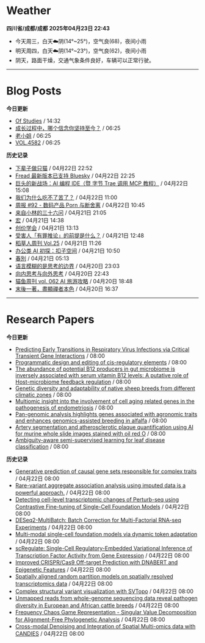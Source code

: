 # Weather
<!--qweather:start-->
**四川省/成都/成都 2025年04月23日 22:43**
- 今天周三，白天☁️阴(14°~25°)，空气良(68)，夜间小雨
- 明天周四，白天☁️阴(14°~23°)，空气良(62)，夜间小雨
- 阴天，路面干燥，交通气象条件良好，车辆可以正常行驶。
<!--qweather:end-->
---
# Blog Posts
<!--rss-blogs:start-->
**今日更新**
- [Of Studies](https://imzm.im/of-studies/) / 14:32
- [成长过程中，哪个信念你坚持至今？](http://m.wufazhuce.com/question/4346) / 06:25
- [老小姐](http://m.wufazhuce.com/article/6768) / 06:25
- [VOL.4582](http://m.wufazhuce.com/one/4734) / 06:25

**历史记录**
- [下辈子做只猫](https://geedea.pro/posts/%E4%B8%8B%E8%BE%88%E5%AD%90%E5%81%9A%E5%8F%AA%E7%8C%AB/) / 04月22日 22:52
- [Fread 最新版本已支持 Bluesky](https://zhangke.space/fread-%e6%9c%80%e6%96%b0%e7%89%88%e6%9c%ac%e5%b7%b2%e6%94%af%e6%8c%81-bluesky/?utm_source=rss&utm_medium=rss&utm_campaign=fread-%25e6%259c%2580%25e6%2596%25b0%25e7%2589%2588%25e6%259c%25ac%25e5%25b7%25b2%25e6%2594%25af%25e6%258c%2581-bluesky) / 04月22日 22:25
- [巨头的新战场：AI 编程 IDE（暨 字节 Trae 调用 MCP 教程）](http://www.ruanyifeng.com/blog/2025/04/trae-mcp.html) / 04月22日 15:08
- [我们为什么吃不了苦了？](https://onojyun.com/2025/04/22/%e6%88%91%e4%bb%ac%e4%b8%ba%e4%bb%80%e4%b9%88%e5%90%83%e4%b8%8d%e4%ba%86%e8%8b%a6%e4%ba%86%ef%bc%9f/) / 04月22日 11:00
- [周报 #92 - 数码产品 Porn 与断舍离](https://www.pseudoyu.com/posts/weekly_review_92) / 04月22日 10:45
- [来自小林的三十六问](https://blog.pursuitus.com/thirty-six-questions.html) / 04月21日 21:05
- [宏](https://geedea.pro/cards/%E5%AE%8F/) / 04月21日 14:38
- [创价学会](https://onojyun.com/2025/04/21/%e5%88%9b%e4%bb%b7%e5%ad%a6%e4%bc%9a/) / 04月21日 13:13
- [受害人「有罪推论」的前提是什么？](https://onojyun.com/2025/04/21/%e5%8f%97%e5%ae%b3%e4%ba%ba%e3%80%8c%e6%9c%89%e7%bd%aa%e6%8e%a8%e8%ae%ba%e3%80%8d%e7%9a%84%e5%89%8d%e6%8f%90%e6%98%af%e4%bb%80%e4%b9%88%ef%bc%9f/) / 04月21日 12:48
- [稻草人周刊 Vol.25](https://geedea.pro/posts/weekly/%E7%A8%BB%E8%8D%89%E4%BA%BA%E5%91%A8%E5%88%8A-vol-25/) / 04月21日 11:26
- [办公类 AI 初探：扣子空间](http://www.ruanyifeng.com/blog/2025/04/coze-space.html) / 04月21日 10:50
- [春別](https://justgoidea.com/chun-bie/) / 04月21日 05:13
- [语言模糊的是思考的边界](https://geedea.pro/posts/%E8%AF%AD%E8%A8%80%E6%A8%A1%E7%B3%8A%E7%9A%84%E6%98%AF%E6%80%9D%E8%80%83%E7%9A%84%E8%BE%B9%E7%95%8C/) / 04月20日 23:03
- [向内思考与向外思考](https://geedea.pro/cards/%E5%90%91%E5%86%85%E6%80%9D%E8%80%83%E4%B8%8E%E5%90%91%E5%A4%96%E6%80%9D%E8%80%83/) / 04月20日 22:43
- [猫鱼周刊 vol. 062 AI 旅游攻略](https://ameow.xyz/archives/weekly-062) / 04月20日 18:48
- [末後一著，盡顯禪者本色](https://justgoidea.com/mo-hou-yi-zhao-jin-xian-chan-zhe-ben-se/) / 04月20日 16:37
<!--rss-blogs:end-->
---
# Research Papers
<!--rss-papers:start-->
**今日更新**
- [Predicting Early Transitions in Respiratory Virus Infections via Critical Transient Gene Interactions](https://www.biorxiv.org/content/10.1101/2025.04.18.649619v1?rss=1) / 08:00
- [Programmatic design and editing of cis-regulatory elements](https://www.biorxiv.org/content/10.1101/2025.04.22.650035v1?rss=1) / 08:00
- [The abundance of potential B12 producers in gut microbiome is inversely associated with serum vitamin B12 levels: A putative role of Host-microbiome feedback regulation](https://www.biorxiv.org/content/10.1101/2025.04.21.649764v1?rss=1) / 08:00
- [Genetic diversity and adaptability of native sheep breeds from different climatic zones](https://www.nature.com/articles/s41598-025-97931-2) / 08:00
- [Multiomic insight into the involvement of cell aging related genes in the pathogenesis of endometriosis](https://www.nature.com/articles/s41598-025-96711-2) / 08:00
- [Pan-genomic analysis highlights genes associated with agronomic traits and enhances genomics-assisted breeding in alfalfa](https://www.nature.com/articles/s41588-025-02164-8) / 08:00
- [Artery segmentation and atherosclerotic plaque quantification using AI for murine whole slide images stained with oil red O](https://www.nature.com/articles/s41598-025-93967-6) / 08:00
- [Ambiguity-aware semi-supervised learning for leaf disease classification](https://www.nature.com/articles/s41598-025-95849-3) / 08:00

**历史记录**
- [Generative prediction of causal gene sets responsible for complex traits](https://www.biorxiv.org/content/10.1101/2025.04.17.649405v1?rss=1) / 04月22日 08:00
- [Rare-variant aggregate association analysis using imputed data is a powerful approach.](https://www.biorxiv.org/content/10.1101/2025.04.17.649394v1?rss=1) / 04月22日 08:00
- [Detecting cell-level transcriptomic changes of Perturb-seq using Contrastive Fine-tuning of Single-Cell Foundation Models](https://www.biorxiv.org/content/10.1101/2025.04.17.649395v1?rss=1) / 04月22日 08:00
- [DESeq2-MultiBatch: Batch Correction for Multi-Factorial RNA-seq Experiments](https://www.biorxiv.org/content/10.1101/2025.04.20.649392v1?rss=1) / 04月22日 08:00
- [Multi-modal single-cell foundation models via dynamic token adaptation](https://www.biorxiv.org/content/10.1101/2025.04.17.649387v1?rss=1) / 04月22日 08:00
- [scRegulate: Single-Cell Regulatory-Embedded Variational Inference of Transcription Factor Activity from Gene Expression](https://www.biorxiv.org/content/10.1101/2025.04.17.649372v1?rss=1) / 04月22日 08:00
- [Improved CRISPR/Cas9 Off-target Prediction with DNABERT and Epigenetic Features](https://www.biorxiv.org/content/10.1101/2025.04.16.649101v1?rss=1) / 04月22日 08:00
- [Spatially aligned random partition models on spatially resolved transcriptomics data](https://www.biorxiv.org/content/10.1101/2025.04.16.649218v1?rss=1) / 04月22日 08:00
- [Complex structural variant visualization with SVTopo](https://www.biorxiv.org/content/10.1101/2025.04.16.649185v1?rss=1) / 04月22日 08:00
- [Unmapped reads from whole-genome sequencing data reveal pathogen diversity in European and African cattle breeds](https://www.biorxiv.org/content/10.1101/2025.04.17.649267v1?rss=1) / 04月22日 08:00
- [Frequency Chaos Game Representation - Singular Value Decomposition for Alignment-Free Phylogenetic Analysis](https://www.biorxiv.org/content/10.1101/2025.04.16.649090v1?rss=1) / 04月22日 08:00
- [Cross-modal Denoising and Integration of Spatial Multi-omics data with CANDIES](https://www.biorxiv.org/content/10.1101/2025.04.17.649333v1?rss=1) / 04月22日 08:00
<!--rss-papers:end-->
